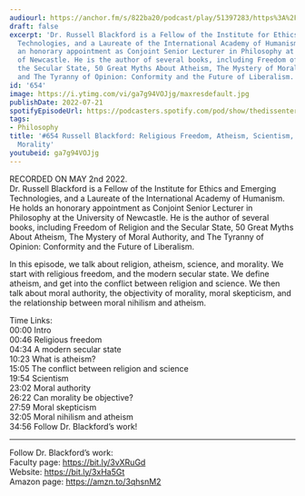 ```yaml
---
audiourl: https://anchor.fm/s/822ba20/podcast/play/51397283/https%3A%2F%2Fd3ctxlq1ktw2nl.cloudfront.net%2Fstaging%2F2022-4-2%2F70bdbe8d-87e3-cc84-e617-a01f84af9ec6.m4a
draft: false
excerpt: 'Dr. Russell Blackford is a Fellow of the Institute for Ethics and Emerging
  Technologies, and a Laureate of the International Academy of Humanism. He holds
  an honorary appointment as Conjoint Senior Lecturer in Philosophy at the University
  of Newcastle. He is the author of several books, including Freedom of Religion and
  the Secular State, 50 Great Myths About Atheism, The Mystery of Moral Authority,
  and The Tyranny of Opinion: Conformity and the Future of Liberalism.'
id: '654'
image: https://i.ytimg.com/vi/ga7g94VOJjg/maxresdefault.jpg
publishDate: 2022-07-21
spotifyEpisodeUrl: https://podcasters.spotify.com/pod/show/thedissenter/episodes/654-Russell-Blackford-Religious-Freedom--Atheism--Scientism--Nihilism--and-Morality-e1hv173
tags:
- Philosophy
title: '#654 Russell Blackford: Religious Freedom, Atheism, Scientism, Nihilism, and
  Morality'
youtubeid: ga7g94VOJjg
---
```

<div class="timelinks">

RECORDED ON MAY 2nd 2022.  
Dr. Russell Blackford is a Fellow of the Institute for Ethics and Emerging Technologies, and a Laureate of the International Academy of Humanism. He holds an honorary appointment as Conjoint Senior Lecturer in Philosophy at the University of Newcastle. He is the author of several books, including Freedom of Religion and the Secular State, 50 Great Myths About Atheism, The Mystery of Moral Authority, and The Tyranny of Opinion: Conformity and the Future of Liberalism.

In this episode, we talk about religion, atheism, science, and morality. We start with religious freedom, and the modern secular state. We define atheism, and get into the conflict between religion and science. We then talk about moral authority, the objectivity of morality, moral skepticism, and the relationship between moral nihilism and atheism.

Time Links:  
<time>00:00</time> Intro  
<time>00:46</time> Religious freedom  
<time>04:34</time> A modern secular state  
<time>10:23</time> What is atheism?  
<time>15:05</time> The conflict between religion and science  
<time>19:54</time> Scientism  
<time>23:02</time> Moral authority  
<time>26:22</time> Can morality be objective?  
<time>27:59</time> Moral skepticism  
<time>32:05</time> Moral nihilism and atheism  
<time>34:56</time> Follow Dr. Blackford’s work!

---

Follow Dr. Blackford’s work:  
Faculty page: https://bit.ly/3vXRuGd  
Website: https://bit.ly/3xHa5Gt  
Amazon page: https://amzn.to/3qhsnM2
</div>

